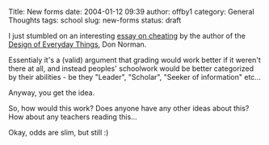 Title: New forms
date: 2004-01-12 09:39
author: offby1
category: General Thoughts
tags: school
slug: new-forms
status: draft

I just stumbled on an interesting [essay on cheating](http://www.jnd.org/dn.mss/InDefenseOfCheating.html) by the author of the [Design of Everyday Things](http://www.amazon.com/exec/obidos/dt/assoc/tg/aa/xml/assoc/-/0465067107/qid%3D1073925345/schoolblog-20/002-2782151-0670423), Don Norman.

Essentialy it's a (valid) argument that grading would work better if it weren't there at all, and instead peoples' schoolwork would be better categorized by their abilities - be they "Leader", "Scholar", "Seeker of information" etc\...

Anyway, you get the idea.

So, how would this work? Does anyone have any other ideas about this? How about any teachers reading this\...

Okay, odds are slim, but still :)
